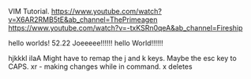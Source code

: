 VIM Tutorial.
https://www.youtube.com/watch?v=X6AR2RMB5tE&ab_channel=ThePrimeagen
https://www.youtube.com/watch?v=-txKSRn0qeA&ab_channel=Fireship





hello worlds!
52.22
Joeeeee!!!!!! hello World!!!!!!






hjkkkl
iIaA
Might have to remap the j and k keys. Maybe the esc key to CAPS. 
xr - making changes while in command. x deletes